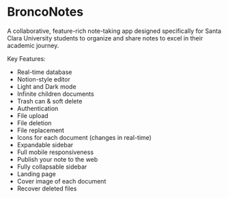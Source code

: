 # BroncoNotes
A collaborative, feature-rich note-taking app designed specifically for Santa Clara University students to organize and share notes to excel in their academic journey.

Key Features:

- Real-time database 
- Notion-style editor
- Light and Dark mode
- Infinite children documents
- Trash can & soft delete
- Authentication
- File upload
- File deletion
- File replacement
- Icons for each document (changes in real-time)
- Expandable sidebar
- Full mobile responsiveness
- Publish your note to the web
- Fully collapsable sidebar
- Landing page
- Cover image of each document
- Recover deleted files
